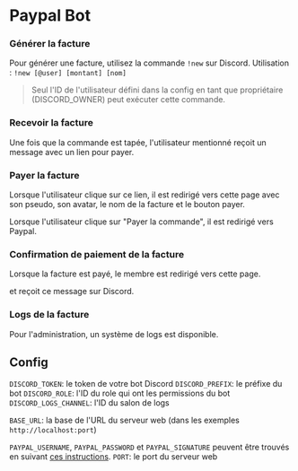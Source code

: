 # Paypal Bot

### Générer la facture

Pour générer une facture, utilisez la commande `!new` sur Discord.
Utilisation : `!new [@user] [montant] [nom]`
> Seul l'ID de l'utilisateur défini dans la config en tant que propriétaire (DISCORD_OWNER) peut exécuter cette commande.

### Recevoir la facture

Une fois que la commande est tapée, l'utilisateur mentionné reçoit un message avec un lien pour payer.

### Payer la facture

Lorsque l'utilisateur clique sur ce lien, il est redirigé vers cette page avec son pseudo, son avatar, le nom de la facture et le bouton payer.

Lorsque l'utilisateur clique sur "Payer la commande", il est redirigé vers Paypal.

### Confirmation de paiement de la facture

Lorsque la facture est payé, le membre est redirigé vers cette page.

et reçoit ce message sur Discord.

### Logs de la facture

Pour l'administration, un système de logs est disponible.

## Config

`DISCORD_TOKEN`: le token de votre bot Discord
`DISCORD_PREFIX`: le préfixe du bot
`DISCORD_ROLE`: l'ID du role qui ont les permissions du bot
`DISCORD_LOGS_CHANNEL`: l'ID du salon de logs

`BASE_URL`: la base de l'URL du serveur web (dans les exemples `http://localhost:port`)

`PAYPAL_USERNAME`, `PAYPAL_PASSWORD` et `PAYPAL_SIGNATURE` peuvent être trouvés en suivant [ces instructions](https://docs.speedi-heberg.fr/paypal-bot/paypal.html).
`PORT`: le port du serveur web

